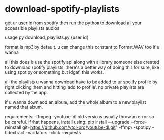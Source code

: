# download-spotify-playlists
get ur user id from spotify then run the python to download all your accessible playlists audios


usage
    py download_playlists.py {user id}

format is mp3 by default. u can change this constant to Format.WAV too if u wanna

all this does is use the spotify api along with a library someone else created to download spotify playlists.
there's a better way of doing this for sure, like using spotipy or something but idgaf. this works.

all the playlists u wanna download have to be added to ur spotify profile by right clicking them and hitting 'add to profile'.
no private playlists are collected by the app.

if u wanna downlaod an album, add the whole album to a new playlist named that album. 

requirements:
    -ffmpeg
    -youtube-dl
        old versions usually throw an error so be careful. if that happens, install using:
pip install --upgrade --force-reinstall git+https://github.com/ytdl-org/youtube-dl.git"
    -ffmpy
    -spotipy
    -tldextract
    -validators
    -click
    -requests
